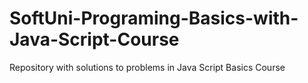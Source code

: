 # SoftUni-Programing-Basics-with-Java-Script-Course
Repository with solutions to problems in Java Script Basics Course
